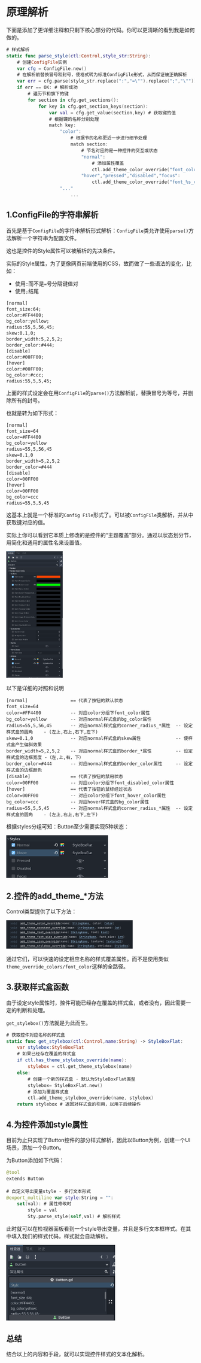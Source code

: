 # 原理解析

下面是添加了更详细注释和只剩下核心部分的代码。你可以更清晰的看到我是如何做的。

```swift
# 样式解析
static func parse_style(ctl:Control,style_str:String):
	# 创建ConfigFile实例
	var cfg = ConfigFile.new()
	# 在解析前替换冒号和封号，使格式转为标准ConfigFile形式，从而保证被正确解析
	var err = cfg.parse(style_str.replace(":","=\"").replace(";","\""))
	if err == OK: # 解析成功
		# 遍历节和旗下的键
		for section in cfg.get_sections():
			for key in cfg.get_section_keys(section):
				var val = cfg.get_value(section,key) # 获取键的值
				# 根据键的名称分别处理
				match key:
					"color":
						# 根据节的名称更近一步进行细节处理
						match section:
							# 节名对应的是一种控件的交互或状态
							"normal":
								# 添加属性覆盖
								ctl.add_theme_color_override("font_color",Color(val))
							"hover","pressed","disabled","focus":
								ctl.add_theme_color_override("font_%s_color" % section,Color(val))
					"..."
						...
```
## 1.ConfigFile的字符串解析

首先是基于`ConfigFile`的字符串解析形式解析：`ConfigFile`类允许使用`parse()`方法解析一个字符串为配置文件。

这也是控件的Style属性可以被解析的先决条件。

实际的Style属性，为了更像网页前端使用的CSS，故而做了一些语法的变化，比如：

- 使用`:`而不是`=`号分隔键值对
- 使用`;`结尾

```
[normal]
font_size:64;
color:#FF4400;
bg_color:yellow;
radius:55,5,56,45;
skew:0.1,0;
border_width:5,2,5,2;
border_color:#444;
[disable]
color:#00FF00;
[hover]
color:#00FF00;
bg_color:#ccc;
radius:55,5,5,45;
```

上面的样式设定会在用`ConfigFile`的`parse()`方法解析前，替换冒号为等号，并删除所有的封号。

也就是转为如下形式：

```
[normal]
font_size=64
color=#FF4400
bg_color=yellow
radius=55,5,56,45
skew=0.1,0
border_width=5,2,5,2
border_color=#444
[disable]
color=00FF00
[hover]
color=00FF00
bg_color=ccc
radius=55,5,5,45
```

这基本上就是一个标准的`Config File`形式了。可以被`ConfigFile`类解析，并从中获取键对应的值。

实际上你可以看到它本质上修改的是控件的“主题覆盖”部分。通过以状态划分节，用简化和通用的属性名来设置值。

<img src="./原理解析.assets/image-20231015223606361.png" alt="image-20231015223606361" style="zoom:33%;" />

以下是详细的对照和说明

```
[normal]                == 代表了按钮的默认状态
font_size=64
color=#FF4400           -- 对应color分组下font_color属性
bg_color=yellow		    -- 对应normal样式盒的bg_color属性
radius=55,5,56,45		-- 对应normal样式盒的corner_radius_*属性  -- 设定样式盒的圆角    - (左上,右上,右下,左下)
skew=0.1,0				-- 对应normal样式盒的skew属性             -- 使样式盒产生偏斜效果
border_width=5,2,5,2	-- 对应normal样式盒的border_*属性         -- 设定样式盒的边框宽度 -（左,上,右，下）
border_color=#444		-- 对应normal样式盒的border_color属性     -- 设定样式盒的边框颜色
[disable]               == 代表了按钮的禁用状态
color=00FF00			-- 对应color分组下font_disabled_color属性
[hover]					== 代表了按钮的鼠标经过状态
color=00FF00			-- 对应color分组下font_hover_color属性
bg_color=ccc			-- 对应hover样式盒的bg_color属性
radius=55,5,5,45		-- 对应normal样式盒的corner_radius_*属性  -- 设定样式盒的圆角    - (左上,右上,右下,左下)
```

根据styles分组可知：Button至少需要实现5种状态：

<img src="./原理解析.assets/image-20231015224838390.png" alt="image-20231015224838390" style="zoom:33%;" />

## 2.控件的add_theme_*方法

Control类型提供了以下方法：

<img src="./原理解析.assets/image-20231015225833901.png" alt="image-20231015225833901" style="zoom:33%;" />

通过它们，可以快速的设定相应名称的样式覆盖属性。而不是使用类似`theme_override_colors/font_color`这样的全路径。

## 3.获取样式盒函数

由于设定style属性时，控件可能已经存在覆盖的样式盒，或者没有，因此需要一定的判断和处理。

`get_stylebox()`方法就是为此而生。

```swift
# 获取控件对应名称的样式盒
static func get_stylebox(ctl:Control,name:String) -> StyleBoxFlat:
	var stylebox:StyleBoxFlat
	# 如果已经存在覆盖的样式盒
	if ctl.has_theme_stylebox_override(name):
		stylebox = ctl.get_theme_stylebox(name)
	else:
		# 创建一个新的样式盒 - 默认为StyleBoxFlat类型
		stylebox= StyleBoxFlat.new()
		# 添加为覆盖样式盒
		ctl.add_theme_stylebox_override(name, stylebox)
	return stylebox # 返回对样式盒的引用，以用于后续操作
```

## 4.为控件添加style属性

目前为止只实现了Button控件的部分样式解析，因此以Button为例，创建一个UI场景，添加一个Button。

为Button添加如下代码：

```swift
@tool
extends Button

# 自定义导出变量style - 多行文本形式
@export_multiline var style:String = "":
	set(val): # 属性修改时
		style = val
		Sty.parse_style(self,val) # 解析样式
```

此时就可以在检视器面板看到一个style导出变量，并且是多行文本框样式。在其中填入我们的样式代码，样式就会自动解析。

<img src="./原理解析.assets/image-20231015231151229.png" alt="image-20231015231151229" style="zoom:33%;" />

## 总结

结合以上的内容和手段，就可以实现控件样式的文本化解析。
